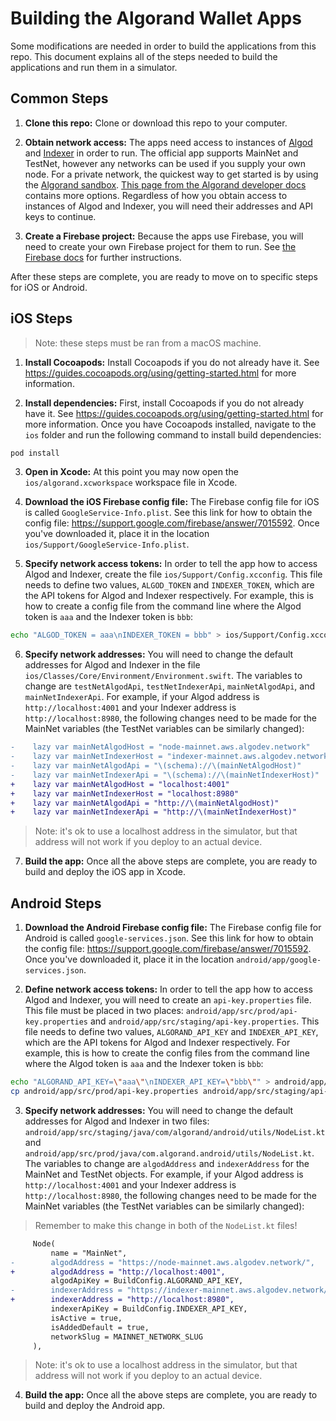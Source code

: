 
# Building the Algorand Wallet Apps #

Some modifications are needed in order to build the applications from this repo. This document
explains all of the steps needed to build the applications and run them in a simulator.

## Common Steps ##

1. **Clone this repo:** Clone or download this repo to your computer.

2. **Obtain network access:** The apps need access to instances of [Algod](https://github.com/algorand/go-algorand) and
[Indexer](https://github.com/algorand/indexer) in order to run. The official app supports MainNet
and TestNet, however any networks can be used if you supply your own node. For a private network,
the quickest way to get started is by using the [Algorand sandbox](https://github.com/algorand/sandbox).
[This page from the Algorand developer docs](https://developer.algorand.org/docs/build-apps/setup/#how-do-i-obtain-an-algod-address-and-token)
contains more options. Regardless of how you obtain access to instances of Algod and Indexer, you
will need their addresses and API keys to continue.

3. **Create a Firebase project:** Because the apps use Firebase, you will need to create your own
Firebase project for them to run. See [the Firebase docs](https://firebase.google.com/docs/projects/learn-more#setting_up_a_firebase_project_and_registering_apps)
for further instructions.

After these steps are complete, you are ready to move on to specific steps for iOS or Android.

## iOS Steps ##

> Note: these steps must be ran from a macOS machine.

1. **Install Cocoapods:** Install Cocoapods if you do not already have it. See https://guides.cocoapods.org/using/getting-started.html
for more information.

2. **Install dependencies:** First, install Cocoapods if you do not already have it. See https://guides.cocoapods.org/using/getting-started.html
for more information. Once you have Cocoapods installed, navigate to the `ios` folder and run the
following command to install build dependencies:

```bash
pod install
```

3. **Open in Xcode:** At this point you may now open the `ios/algorand.xcworkspace` workspace file in Xcode.

4. **Download the iOS Firebase config file:** The Firebase config file for iOS is called `GoogleService-Info.plist`.
See this link for how to obtain the config file: https://support.google.com/firebase/answer/7015592.
Once you've downloaded it, place it in the location `ios/Support/GoogleService-Info.plist`.

5. **Specify network access tokens:** In order to tell the app how to access Algod and Indexer, create
the file `ios/Support/Config.xcconfig`. This file needs to define two values, `ALGOD_TOKEN` and
`INDEXER_TOKEN`, which are the API tokens for Algod and Indexer respectively. For example, this is
how to create a config file from the command line where the Algod token is `aaa` and the Indexer
token is `bbb`:

```bash
echo "ALGOD_TOKEN = aaa\nINDEXER_TOKEN = bbb" > ios/Support/Config.xcconfig
```

6. **Specify network addresses:** You will need to change the default addresses for Algod and Indexer
in the file `ios/Classes/Core/Environment/Environment.swift`. The variables to change are
`testNetAlgodApi`, `testNetIndexerApi`, `mainNetAlgodApi`, and `mainNetIndexerApi`. For example, if
your Algod address is `http://localhost:4001` and your Indexer address is `http://localhost:8980`,
the following changes need to be made for the MainNet variables (the TestNet variables can be
similarly changed):

```diff
-    lazy var mainNetAlgodHost = "node-mainnet.aws.algodev.network"
-    lazy var mainNetIndexerHost = "indexer-mainnet.aws.algodev.network"
-    lazy var mainNetAlgodApi = "\(schema)://\(mainNetAlgodHost)"
-    lazy var mainNetIndexerApi = "\(schema)://\(mainNetIndexerHost)"
+    lazy var mainNetAlgodHost = "localhost:4001"
+    lazy var mainNetIndexerHost = "localhost:8980"
+    lazy var mainNetAlgodApi = "http://\(mainNetAlgodHost)"
+    lazy var mainNetIndexerApi = "http://\(mainNetIndexerHost)"
```

> Note: it's ok to use a localhost address in the simulator, but that address will not work if you deploy to an actual device.

7. **Build the app:** Once all the above steps are complete, you are ready to build and deploy the
iOS app in Xcode.

## Android Steps ##

1. **Download the Android Firebase config file:** The Firebase config file for Android is called `google-services.json`.
See this link for how to obtain the config file: https://support.google.com/firebase/answer/7015592.
Once you've downloaded it, place it in the location `android/app/google-services.json`.

2. **Define network access tokens:** In order to tell the app how to access Algod and Indexer, you
will need to create an `api-key.properties` file. This file must be placed in two places:
`android/app/src/prod/api-key.properties` and `android/app/src/staging/api-key.properties`. This
file needs to define two values, `ALGORAND_API_KEY` and `INDEXER_API_KEY`, which are the API tokens
for Algod and Indexer respectively. For example, this is how to create the config files from the
command line where the Algod token is `aaa` and the Indexer token is `bbb`:

```bash
echo "ALGORAND_API_KEY=\"aaa\"\nINDEXER_API_KEY=\"bbb\"" > android/app/src/prod/api-key.properties
cp android/app/src/prod/api-key.properties android/app/src/staging/api-key.properties
```

3. **Specify network addresses:** You will need to change the default addresses for Algod and Indexer
in two files: `android/app/src/staging/java/com/algorand/android/utils/NodeList.kt` and `android/app/src/prod/java/com.algorand.android/utils/NodeList.kt`. The variables to change are `algodAddress` and `indexerAddress` for the MainNet and TestNet objects.
For example, if your Algod address is `http://localhost:4001` and your Indexer address is `http://localhost:8980`,
the following changes need to be made for the MainNet variables (the TestNet variables can be
similarly changed):

> Remember to make this change in both of the `NodeList.kt` files!

```diff
     Node(
         name = "MainNet",
-        algodAddress = "https://node-mainnet.aws.algodev.network/",
+        algodAddress = "http://localhost:4001",
         algodApiKey = BuildConfig.ALGORAND_API_KEY,
-        indexerAddress = "https://indexer-mainnet.aws.algodev.network/",
+        indexerAddress = "http://localhost:8980",
         indexerApiKey = BuildConfig.INDEXER_API_KEY,
         isActive = true,
         isAddedDefault = true,
         networkSlug = MAINNET_NETWORK_SLUG
     ),
```

> Note: it's ok to use a localhost address in the simulator, but that address will not work if you deploy to an actual device.

4. **Build the app:** Once all the above steps are complete, you are ready to build and deploy the
Android app.
